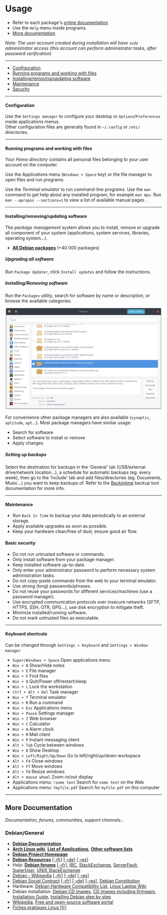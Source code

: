 # Usage

 * Refer to each package's [online documentation](packages.md)
 * Use the `Help` menu inside programs.
 * [More documentation](#more-documentation)

_Note: The user account created during installation will have `sudo` administrator access (this account can perform administrator tasks, after password verification)_
 
-------------------------------------------

 * [Configuration](#configuration)
 * [Running programs and working with files](#running-programs-and-working-with-files)
 * [Installing/removing/updating software](#installingremovingupdating-software)
 * [Maintenance](#maintenance)
 * [Security](#security)
 
-------------------------------------------

#### Configuration

Use the `Settings manager` to configure your desktop or `Options`/`Preferences` inside applications menus.  
Other configuration files are generally found in `~/.config` or `/etc/` directories.

------------------------------------------

#### Running programs and working with files

Your _Home directory_ contains all personal files belonging to your user account on the 
computer.

Use the Applications menu (`Windows + Space` key) or the file manager to open files
and run programs.

Use the _Terminal emulator_ to run command-line programs. Use the `man` command to get 
help about any installed program, for example `man mpv`. Run `man --apropos --sections=1`
to view a list of available manual pages .

------------------------------------------

#### Installing/removing/updating software

The _package management_ system allows you to install, remove or upgrade all 
component of your system (applications, system services, libraries, operating system...).

 * **[All Debian packages](https://packages.debian.org)** (+40 000 packages)

##### Upgrading all software

Run `Package Updater`, click `Install updates` and follow the instructions.

<!--- * From the [Synaptic](packages/synaptic.md) package manager:
   * click `Reload`, `Mark all upgrades`, `Apply`.
   * Review the proposed changes and `Apply`.

![](res/synaptic-upgrade.png) -->

##### Installing/Removing software

Run the `Packages` utility, search for software by name or description, or browse the available categories.

![](res/gpk-install-remove.png)

<!-- * Use the `Search` button to search in package names or descriptions.
 * From the [Synaptic](packages/synaptic.md) package manager:
  * Right-click the package to install/remove
  * `Select for installation` or `Select for removal`.
  * Click `Apply` to proceed to installation.

![](res/synaptic-search-install.png) ![](res/synaptic-purge.png) -->

For convenience other package managers are also available (`synaptic`, `aptitude`, `apt`...).
Most package managers have similar usage:

 * Search for software
 * Select software to install or remove
 * Apply changes


##### Setting up backups

Select the destination for backups in the 'General' tab (USB/external
drive/network location...), a schedule for automatic backups (eg. every week),
then go to the 'Include' tab and add files/directories (eg. Documents, Music...)
you want to keep backups of. Refer to the [Backintime](http://backintime.readthedocs.io/en/latest/) backup tool documentation for more info.

------------------------------------------

#### Maintenance

 * Run `Back In Time` to backup your data periodically to an external storage.
 * Apply available upgrades as soon as possible.
 * Keep your hardware clean/free of dust, ensure good air flow.

#### Basic security

 * Do not run untrusted software or commands.
 * Only install software from your package manager.
 * Keep installed software up-to-date.
 * Only enter your administrator password to perform necessary system administration tasks.
 * Do not copy-paste commands from the web to your terminal emulator.
 * Use strong (long) passwords/phrases.
 * Do not reuse your passwords for different services/machines (use a password manager).
 * Use encrypted communication protocols over insecure networks (SFTP, HTTPS, SSH, OTR, GPG...), use disk encryption to mitigate theft.
 * Minimize installed/running software.
 * Do not mark untrusted files as executable.

------------------------------------------

#### Keyboard shortcuts

Can be changed through `Settings > Keyboard` and `Settings > Window manager`

 * `Super/Windows + Space` Open applications menu
 * `Win + N` Show/Hide notes
 * `Win + E` File manager
 * `Win + F` Find files
 * `Win + Q` Quit/Power off/restart/sleep
 * `Win + L` Lock the workstation
 * `Ctrl + Alt + Del` Task manager
 * `Win + T` Terminal emulator
 * `Win + R` Run a command
 * `Win + Esc` Applications menu
 * `Win + Pause` Settings manager
 * `Win + I` Web browser
 * `Win + C` Calculator
 * `Win + A` Alarm clock
 * `Win + M` Mail client
 * `Win + P` Instant messaging client
 * `Alt + Tab` Cycle between windows
 * `Win + D` Show Desktop
 * `Win + Left/Right/Up/Down` Go to left/right/up/down workspace
 * `Alt + F4` Close windows
 * `Alt + F7` Move windows
 * `Alt + F8` Resize windows
 * `Alt + mouse wheel` Zoom-in/out display
 * Applications menu: `!some text` Search for `some text` on the Web
 * Applications menu: `?myfile.pdf` Search for `myfile.pdf` on this computer

--------------------------------------------

## More Documentation

_Documentation, forums, communities, support channels..._

### Debian/General

 * **[Debian Documentation](https://www.debian.org/doc/)**
 * **[Arch Linux wiki](https://wiki.archlinux.org/)**, **[List of Applications](https://wiki.archlinux.org/index.php/List_of_applications)**, **[Other software lists](https://wiki.archlinux.org/index.php/List_of_applications#See_also)**
 * **[Debian Project Homepage](https://www.debian.org/)**
 * **[Debian Resources](https://wiki.debian.org/DebianResources)** [[➝fr]](https://wiki.debian.org/fr/DebianResources) [[➝de]](https://wiki.debian.org/de/DebianResources) [[➝es]](https://wiki.debian.org/es/DebianResources)
 * Help: **[Debian forums](http://forums.debian.net/)** [[➝fr]](https://www.debian-fr.org/), [IRC](https://wiki.debian.org/IRC), [StackExchange](https://stackexchange.com/search), [ServerFault](https://serverfault.com/), [SuperUser](https://superuser.com/), [UNIX StackExchange](https://unix.stackexchange.com/)
 * [Debian - Wikipedia](https://en.wikipedia.org/wiki/Debian) [[➝fr]](https://fr.wikipedia.org/wiki/Debian) [[➝de]](https://de.wikipedia.org/wiki/Debian) [[➝es]](https://es.wikipedia.org/wiki/Debian)
 * [Debian Social Contract](https://www.debian.org/social_contract) [[➝fr]](https://www.debian.org/social_contract.fr.html) [[➝de]](https://www.debian.org/social_contract.de.html) [[➝es]](https://www.debian.org/social_contract.es.html), [Debian Constitution](https://www.debian.org/devel/constitution)
 * Hardware: [Debian Hardware Compatibility List](http://kmuto.jp/debian/hcl/index.cgi), [Linux Laptop Wiki](http://www.linlap.com/)
 * Debian installation: [Debian CD images](http://cdimage.debian.org/cdimage/), [CD images including firmware](http://cdimage.debian.org/cdimage/unofficial/non-free/cd-including-firmware/), [Installation Guide](https://www.debian.org/releases/stable/amd64/), [Installing Debian step by step](https://debian-handbook.info/browse/stable/sect.installation-steps.html)
 * [Wikipedia](https://en.wikipedia.org/wiki/Main_Page), [Free and open-source software portal](https://en.wikipedia.org/wiki/Portal:Free_and_open-source_software)
 * [Fiches pratiques Linux [fr]](http://www.commentcamarche.net/faq/linux-97)
